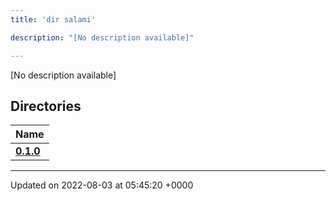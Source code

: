 ```yaml
---
title: 'dir salami'

description: "[No description available]"

---
```







[No description available]

## Directories

| Name           |
| -------------- |
| **[0.1.0](/documentation/code/gambit_sphinx/files/dir_934a6c6179554e0c6deb682bbeceabac/#dir-0.1.0)**  |






-------------------------------

Updated on 2022-08-03 at 05:45:20 +0000
